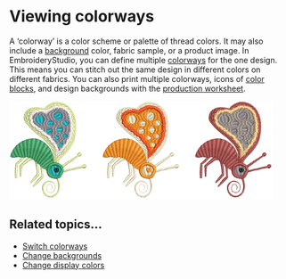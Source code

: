 # Viewing colorways

A ‘colorway’ is a color scheme or palette of thread colors. It may also include a [background](../../glossary/glossary#background) color, fabric sample, or a product image. In EmbroideryStudio, you can define multiple [colorways](../../glossary/glossary#colorways) for the one design. This means you can stitch out the same design in different colors on different fabrics. You can also print multiple colorways, icons of [color blocks](../../glossary/glossary), and design backgrounds with the [production worksheet](../../glossary/glossary#production-worksheet).

![view00094.png](assets/view00094.png)

## Related topics...

- [Switch colorways](Switch_colorways)
- [Change backgrounds](Change_backgrounds)
- [Change display colors](Change_display_colors)
